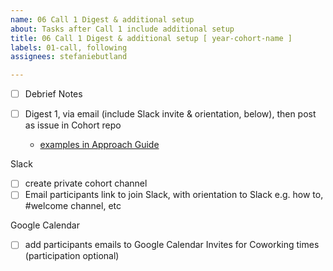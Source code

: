 ```yaml
---
name: 06 Call 1 Digest & additional setup
about: Tasks after Call 1 include additional setup
title: 06 Call 1 Digest & additional setup [ year-cohort-name ]
labels: 01-call, following
assignees: stefaniebutland

---
```


- [ ] Debrief Notes

- [ ] Digest 1, via email (include Slack invite & orientation, below), then post as issue in Cohort repo
  - [examples in Approach Guide](https://openscapes.github.io/approach-guide/champions/leading-cohort-calls.html#between-cohort-calls)

Slack
-   [ ] create private cohort channel 
-   [ ] Email participants link to join Slack, with orientation to Slack e.g. how to, #welcome channel, etc 

Google Calendar
-   [ ] add participants emails to Google Calendar Invites for Coworking times (participation optional)
